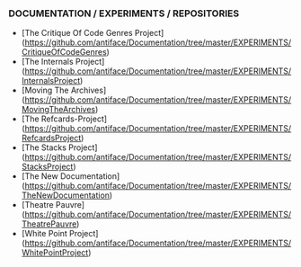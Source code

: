 ### DOCUMENTATION / EXPERIMENTS / REPOSITORIES
* [The Critique Of Code Genres Project] (https://github.com/antiface/Documentation/tree/master/EXPERIMENTS/CritiqueOfCodeGenres)
* [The Internals Project] (https://github.com/antiface/Documentation/tree/master/EXPERIMENTS/InternalsProject)
* [Moving The Archives] (https://github.com/antiface/Documentation/tree/master/EXPERIMENTS/MovingTheArchives)
* [The Refcards-Project] (https://github.com/antiface/Documentation/tree/master/EXPERIMENTS/RefcardsProject)
* [The Stacks Project] (https://github.com/antiface/Documentation/tree/master/EXPERIMENTS/StacksProject)
* [The New Documentation] (https://github.com/antiface/Documentation/tree/master/EXPERIMENTS/TheNewDocumentation)
* [Theatre Pauvre] (https://github.com/antiface/Documentation/tree/master/EXPERIMENTS/TheatrePauvre)
* [White Point Project] (https://github.com/antiface/Documentation/tree/master/EXPERIMENTS/WhitePointProject)
